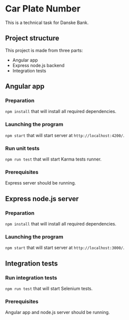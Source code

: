 # Car Plate Number

This is a technical task for Danske Bank.

## Project structure

This project is made from three parts:
- Angular app
- Express node.js backend
- Integration tests

## Angular app

### Preparation 

`npm install` that will install all required dependencies.

### Launching the program

`npm start` that will start server at `http://localhost:4200/`.

### Run unit tests

`npm run test` that will start Karma tests runner.

### Prerequisites

Express server should be running.

## Express node.js server

### Preparation 

`npm install` that will install all required dependencies.

### Launching the program

`npm start` that will start server at `http://localhost:3000/`.

## Integration tests

### Run integration tests

`npm run test` that will start Selenium tests.

### Prerequisites

Angular app and node.js server should be running.